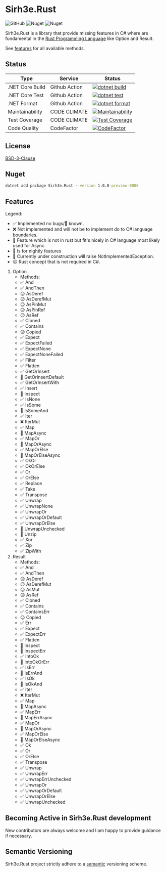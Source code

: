 # Sirh3e.Rust

![GitHub](https://img.shields.io/github/license/sirh3e/Rust)
![Nuget](https://img.shields.io/nuget/v/Sirh3e.Rust)
![Nuget](https://img.shields.io/nuget/dt/Sirh3e.Rust)

Sirh3e.Rust is a library that provide missing features in C# where are fundamental in the [Rust Programming Language](https://github.com/rust-lang/rust) like Option and Result.

See [features](#features) for all available methods.

## Status

| Type            | Service       | Status                                                                                                                                                       |
|-----------------|---------------|--------------------------------------------------------------------------------------------------------------------------------------------------------------|
| .NET Core Build | Github Action | [![dotnet build](https://github.com/sirh3e/Rust/actions/workflows/dotnet-build.yml/badge.svg)](https://github.com/sirh3e/Rust/actions/workflows/dotnet-build.yml)                                                                         |
| .NET Core Test  | Github Action | [![dotnet test](https://github.com/sirh3e/Rust/actions/workflows/dotnet-test.yml/badge.svg)](https://github.com/sirh3e/Rust/actions/workflows/dotnet-test.yml)                                                                          |
| .NET Format     | Github Action | [![dotnet format](https://github.com/sirh3e/Rust/actions/workflows/dotnet-format.yml/badge.svg)](https://github.com/sirh3e/Rust/actions/workflows/dotnet-format.yml)                                                                             |
| Maintainability | CODE CLIMATE  | [![Maintainability](https://api.codeclimate.com/v1/badges/7eb0b456887eeedaad92/maintainability)](https://codeclimate.com/github/sirh3e/Rust/maintainability) |
| Test Coverage   | CODE CLIMATE  | [![Test Coverage](https://api.codeclimate.com/v1/badges/7eb0b456887eeedaad92/test_coverage)](https://codeclimate.com/github/sirh3e/Rust/test_coverage)       |
| Code Quality    | CodeFactor    | [![CodeFactor](https://www.codefactor.io/repository/github/sirh3e/rust/badge)](https://www.codefactor.io/repository/github/sirh3e/rust)                      |

## License

[BSD-3-Clause](https://github.com/sirh3e/Rust/blob/features/LICENSE.txt)

## Nuget

```cmd
dotnet add package Sirh3e.Rust --version 1.0.0-preview-0006
```

## Features

Legend:

- ✅ Implemented no bugs/🐛 known.
- ❌ Not implemented and will not be to implement do to C# language boundaries.
- 🍬 Feature which is not in rust but fit's nicely in C# language most likely used for Async
- 🦉 Is for nightly features
- 🚧 Currently under construction will raise NotImplementedException.
- 😐 Rust concept that is not required in C#.

1. Option
    - Methods:
    - ✅ And
    - ✅ AndThen
    - 😐 AsDeref
    - 😐 AsDerefMut
    - 😐 AsPinMut
    - 😐 AsPinRef
    - 😐 AsRef
    - ✅ Cloned
    - ✅ Contains
    - 😐 Copied
    - ✅ Expect
    - ✅ ExpectFailed
    - ✅ ExpectNone
    - ✅ ExpectNoneFailed
    - ✅ Filter
    - ✅ Flatten
    - ✅ GetOrInsert
    - 🦉 GetOrInsertDefault
    - ✅ GetOrInsertWith
    - ✅ Insert
    - 🦉 Inspect
    - ✅ IsNone
    - ✅ IsSome
    - 🦉 IsSomeAnd
    - ✅ Iter
    - ❌ IterMut
    - ✅ Map
    - 🍬 MapAsync
    - ✅ MapOr
    - 🍬 MapOrAsync
    - ✅ MapOrElse
    - 🍬 MapOrElseAsync
    - ✅ OkOr
    - ✅ OkOrElse
    - ✅ Or
    - ✅ OrElse
    - ✅ Replace
    - ✅ Take
    - ✅ Transpose
    - ✅ Unwrap
    - ✅ UnwrapNone
    - ✅ UnwrapOr
    - ✅ UnwrapOrDefault
    - ✅ UnwrapOrElse
    - 🦉 UnwrapUnchecked
    - 🦉 Unzip
    - ✅ Xor
    - ✅ Zip
    - ✅ ZipWith
2. Result
    - Methods:
    - ✅ And
    - ✅ AndThen
    - 😐 AsDeref
    - 😐 AsDerefMut
    - 😐 AsMut
    - 😐 AsRef
    - ✅ Cloned
    - ✅ Contains
    - ✅ ContainsErr
    - 😐 Copied
    - ✅ Err
    - ✅ Expect
    - ✅ ExpectErr
    - ✅ Flatten
    - 🦉 Inspect
    - 🦉 InspectErr 
    - ✅ IntoOk
    - 🦉 IntoOkOrErr
    - ✅ IsErr
    - 🦉 IsErrAnd
    - ✅ IsOk
    - 🦉 IsOkAnd
    - ✅ Iter
    - ❌ IterMut
    - ✅ Map
    - 🍬 MapAsync
    - ✅ MapErr
    - 🍬 MapErrAsync
    - ✅ MapOr
    - 🍬 MapOrAsync
    - ✅ MapOrElse
    - 🍬 MapOrElseAsync
    - ✅ Ok
    - ✅ Or
    - ✅ OrElse
    - ✅ Transpose
    - ✅ Unwrap
    - ✅ UnwrapErr
    - ✅ UnwrapErrUnchecked
    - ✅ UnwrapOr
    - ✅ UnwrapOrDefault
    - ✅ UnwrapOrElse
    - ✅ UnwrapUnchecked

## Becoming Active in Sirh3e.Rust development

New contributors are always welcome and I am happy to provide guidance if necessary.

## Semantic Versioning

Sirh3e.Rust project strictly adhere to a [semantic](https://semver.org/) versioning scheme.
